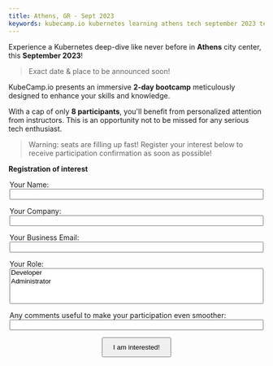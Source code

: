 ```yaml
---
title: Athens, GR - Sept 2023
keywords: kubecamp.io kubernetes learning athens tech september 2023 technology learning
---
```



Experience a Kubernetes deep-dive like never before in **Athens** city center, this **September 2023**!

> Exact date & place to be announced soon!

KubeCamp.io presents an immersive **2-day bootcamp** meticulously designed to enhance your skills and knowledge. 

With a cap of only **8 participants**, you'll benefit from personalized attention from instructors. This is an opportunity not to be missed for any serious tech enthusiast. 

> Warning: seats are filling up fast! Register your interest below to receive participation confirmation as soon as possible!


**Registration of interest**

<form name="contact" method="POST" netlify style="margin: 0 auto; max-width: 500px;">
  <p style="margin-bottom: 10px;">
    <label>Your Name: <input type="text" name="name" style="width: 100%;" /></label>
  </p>
  <p style="margin-bottom: 10px;">
    <label>Your Company: <input type="text" name="company" style="width: 100%;" /></label>
  </p>
  <p style="margin-bottom: 10px;">
    <label>Your Business Email: <input type="email" name="email" style="width: 100%;" /></label>
  </p>
  <p style="margin-bottom: 10px;">
    <label>Your Role: 
      <select name="role[]" multiple style="width: 100%;">
        <option value="developer">Developer</option>
        <option value="administrator">Administrator</option>
      </select></label>
  </p>
  <p style="margin-bottom: 10px;">
    <label>Any comments useful to make your participation even smoother: 
      <input type="text" name="comments" style="width: 100%;" /></label>
  </p>
  <p style="text-align: center;">
    <button type="submit" style="padding: 10px 20px;">I am interested!</button>
  </p>
</form>

